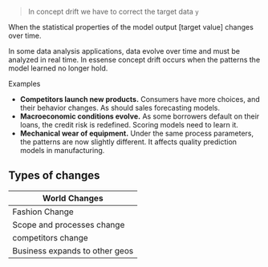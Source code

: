 > In concept drift we have to correct the target data `y`

When the statistical properties of the model output [target value] changes over time.

In some data analysis applications, data evolve over time and must be analyzed in real time. In essense concept drift occurs when the patterns the model learned no longer hold.

Examples
-   **Competitors launch new products.** Consumers have more choices, and their behavior changes. As should sales forecasting models.
-   **Macroeconomic conditions evolve.** As some borrowers default on their loans, the credit risk is redefined. Scoring models need to learn it.
-   **Mechanical wear of equipment.** Under the same process parameters, the patterns are now slightly different. It affects quality prediction models in manufacturing.

## Types of changes 

World Changes |
---|
Fashion Change |
Scope and processes change|
competitors change|
Business expands to other geos|